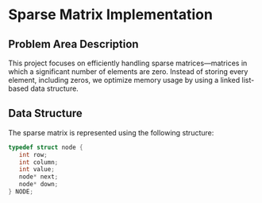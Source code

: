 # Sparse Matrix Implementation

## Problem Area Description

This project focuses on efficiently handling sparse matrices—matrices in which a significant number of elements are zero. Instead of storing every element, including zeros, we optimize memory usage by using a linked list-based data structure.

## Data Structure

The sparse matrix is represented using the following structure:

```cpp
typedef struct node {
   int row;
   int column;
   int value;
   node* next;
   node* down;
} NODE;
```


